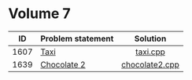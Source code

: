 # Volume 7

|  ID  |                        Problem statement                         |              Solution              |
|:----:|:-----------------------------------------------------------------|:----------------------------------:|
| 1607 | [Taxi](http://acm.timus.ru/problem.aspx?space=1&num=1607)        | [taxi.cpp](./taxi.cpp)             |
| 1639 | [Chocolate 2](http://acm.timus.ru/problem.aspx?space=1&num=1639) | [chocolate2.cpp](./chocolate2.cpp) |
